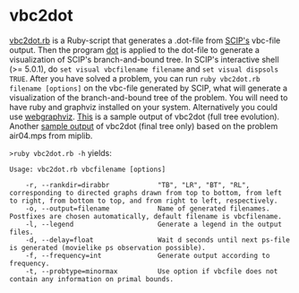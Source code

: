 # vbc2dot
[vbc2dot.rb](https://github.com/demogorgi/vbc2dot/blob/main/vbc2dot.rb) is a Ruby-script that generates a .dot-file from [SCIP's](https://scipopt.org/) vbc-file output. Then the program [dot](https://graphviz.org/doc/info/command.html) is applied to the dot-file to generate a visualization of SCIP's branch-and-bound tree. In SCIP's interactive shell (>= 5.0.1), do ````set visual vbcfilename filename```` and ````set visual dispsols TRUE````. After you have solved a problem, you can run ````ruby vbc2dot.rb filename [options]```` on the vbc-file generated by SCIP, what will generate a visualization of the branch-and-bound tree of the problem. You will need to have ruby and graphviz installed on your system. Alternatively you could use [webgraphviz](http://www.webgraphviz.com/). [This](https://github.com/demogorgi/vbc2dot/blob/main/all_vbcfile.vbc.pdf) is a sample output of vbc2dot (full tree evolution). Another [sample output](https://github.com/demogorgi/vbc2dot/blob/main/air04.vbc.pdf) of vbc2dot (final tree only) based on the problem air04.mps from miplib.

```>ruby vbc2dot.rb -h``` yields:
````
Usage: vbc2dot.rb vbcfilename [options]

    -r, --rankdir=dirabbr            "TB", "LR", "BT", "RL", corresponding to directed graphs drawn from top to bottom, from left to right, from bottom to top, and from right to left, respectively.
    -o, --output=filename            Name of generated filenames. Postfixes are chosen automatically, default filename is vbcfilename.
    -l, --legend                     Generate a legend in the output files.
    -d, --delay=float                Wait d seconds until next ps-file is generated (movielike ps observation possible).
    -f, --frequency=int              Generate output according to frequency.
    -t, --probtype=minormax          Use option if vbcfile does not contain any information on primal bounds.
````
